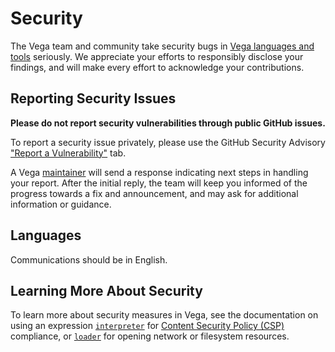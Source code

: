 # Security

The Vega team and community take security bugs in [Vega languages and tools](https://github.com/vega) seriously. We appreciate your efforts to responsibly disclose your findings, and will make every effort to acknowledge your contributions.

## Reporting Security Issues

**Please do not report security vulnerabilities through public GitHub issues.**

To report a security issue privately, please use the GitHub Security Advisory ["Report a Vulnerability"](https://github.com/vega/.github/security/advisories/new) tab.

A Vega [maintainer](https://github.com/vega/.github/blob/main/project-docs/MAINTAINERS.md) will send a response indicating next steps in handling your report. After the initial reply, the team will keep you informed of the progress towards a fix and announcement, and may ask for additional information or guidance.

## Languages

Communications should be in English.

## Learning More About Security

To learn more about security measures in Vega, see the documentation on using an expression [`interpreter`](https://vega.github.io/vega/usage/interpreter/) for [Content Security Policy (CSP)](https://developer.mozilla.org/en-US/docs/Web/HTTP/CSP) compliance, or [`loader`](https://github.com/vega/vega/tree/main/packages/vega-loader) for opening network or filesystem resources.
